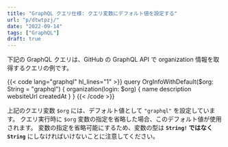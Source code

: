 ```yaml
---
title: "GraphQL クエリ仕様: クエリ変数にデフォルト値を設定する"
url: "p/dtwtpzj/"
date: "2022-09-14"
tags: ["GraphQL"]
draft: true
---
```


下記の GraphQL クエリは、GitHub の GraphQL API で organization 情報を取得するクエリの例です。

{{< code lang="graphql" hl_lines="1" >}}
query OrgInfoWithDefault($org: String = "graphql") {
  organization(login: $org) {
    name
    description
    websiteUrl
    createdAt
  }
}
{{< /code >}}

上記のクエリ変数 `$org` には、デフォルト値として `"graphql"` を設定しています。
クエリ実行時に `$org` 変数の指定を省略した場合、このデフォルト値が使用されます。
変数の指定を省略可能にするため、変数の型は __`String!` ではなく `String`__ にしなければいけないことに注意してください。

